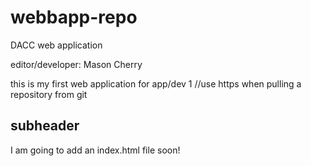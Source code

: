 # webbapp-repo
DACC web application

editor/developer: Mason Cherry

this is my first web application for app/dev 1
//use https when pulling a repository from git
## subheader

I am going to add an index.html file soon!